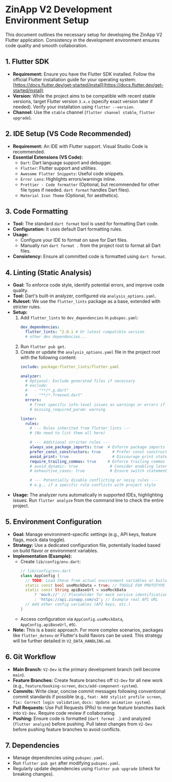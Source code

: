 # ZinApp V2 Development Environment Setup

This document outlines the necessary setup for developing the ZinApp V2 Flutter application. Consistency in the development environment ensures code quality and smooth collaboration.

## 1. Flutter SDK
   - **Requirement:** Ensure you have the Flutter SDK installed. Follow the official Flutter installation guide for your operating system: [https://docs.flutter.dev/get-started/install](https://docs.flutter.dev/get-started/install)
   - **Version:** While the project aims to be compatible with recent stable versions, target Flutter version `3.x.x` (specify exact version later if needed). Verify your installation using `flutter --version`.
   - **Channel:** Use the `stable` channel (`flutter channel stable`, `flutter upgrade`).

## 2. IDE Setup (VS Code Recommended)
   - **Requirement:** An IDE with Flutter support. Visual Studio Code is recommended.
   - **Essential Extensions (VS Code):**
     - `Dart`: Dart language support and debugger.
     - `Flutter`: Flutter support and utilities.
     - `Awesome Flutter Snippets`: Useful code snippets.
     - `Error Lens`: Highlights errors/warnings inline.
     - `Prettier - Code formatter` (Optional, but recommended for other file types if needed. `dart format` handles Dart files).
     - `Material Icon Theme` (Optional, for aesthetics).

## 3. Code Formatting
   - **Tool:** The standard `dart format` tool is used for formatting Dart code.
   - **Configuration:** It uses default Dart formatting rules.
   - **Usage:**
     - Configure your IDE to format on save for Dart files.
     - Manually run `dart format .` from the project root to format all Dart files.
   - **Consistency:** Ensure all committed code is formatted using `dart format`.

## 4. Linting (Static Analysis)
   - **Goal:** To enforce code style, identify potential errors, and improve code quality.
   - **Tool:** Dart's built-in analyzer, configured via `analysis_options.yaml`.
   - **Ruleset:** We use the `flutter_lints` package as a base, extended with stricter rules.
   - **Setup:**
     1.  Add `flutter_lints` to `dev_dependencies` in `pubspec.yaml`:
         ```yaml
         dev_dependencies:
           flutter_lints: ^2.0.1 # Or latest compatible version
           # other dev dependencies...
         ```
     2.  Run `flutter pub get`.
     3.  Create or update the `analysis_options.yaml` file in the project root with the following content:
         ```yaml
         include: package:flutter_lints/flutter.yaml

         analyzer:
           # Optional: Exclude generated files if necessary
           # exclude:
           #   - "**/*.g.dart"
           #   - "**/*.freezed.dart"
           errors:
             # Treat specific info-level issues as warnings or errors if desired
             # missing_required_param: warning

         linter:
           rules:
             # --- Rules inherited from flutter_lints ---
             # (No need to list them all here)

             # --- Additional stricter rules ---
             always_use_package_imports: true  # Enforce package imports over relative ones
             prefer_const_constructors: true     # Prefer const constructors where possible
             avoid_print: true                   # Discourage print statements in production code
             require_trailing_commas: true     # Enforce trailing commas for better formatting diffs
             # avoid_dynamic: true              # Consider enabling later for stricter typing
             # exhaustive_cases: true           # Ensure switch statements on enums are exhaustive

             # --- Potentially disable conflicting or noisy rules ---
             # e.g., if a specific rule conflicts with project style
         ```
   - **Usage:** The analyzer runs automatically in supported IDEs, highlighting issues. Run `flutter analyze` from the command line to check the entire project.

## 5. Environment Configuration
   - **Goal:** Manage environment-specific settings (e.g., API keys, feature flags, mock data toggle).
   - **Strategy:** Use a dedicated configuration file, potentially loaded based on build flavor or environment variables.
   - **Implementation (Example):**
     - Create `lib/config/env.dart`:
       ```dart
       // lib/config/env.dart
       class AppConfig {
         // TODO: Load these from actual environment variables or build flavors later
         static const bool useMockData = true; // TOGGLE FOR PROTOTYPE VS REAL
         static const String apiBaseUrl = useMockData
             ? 'mock://' // Placeholder for mock service identification
             : 'https://api.zinapp.com/v2'; // Example real API URL
         // Add other config variables (API keys, etc.)
       }
       ```
     - Access configuration via `AppConfig.useMockData`, `AppConfig.apiBaseUrl`, etc.
   - **Note:** This is a basic approach. For more complex scenarios, packages like `flutter_dotenv` or Flutter's build flavors can be used. This strategy will be further detailed in `V2_DATA_HANDLING.md`.

## 6. Git Workflow
   - **Main Branch:** `V2-Dev` is the primary development branch (will become `main`).
   - **Feature Branches:** Create feature branches off `V2-Dev` for all new work (e.g., `feature/booking-screen`, `docs/add-component-system`).
   - **Commits:** Write clear, concise commit messages following conventional commit standards if possible (e.g., `feat: Add stylist profile screen`, `fix: Correct login validation`, `docs: Update animation system`).
   - **Pull Requests:** Use Pull Requests (PRs) to merge feature branches back into `V2-Dev`. Require code review if collaborating.
   - **Pushing:** Ensure code is formatted (`dart format .`) and analyzed (`flutter analyze`) before pushing. Pull latest changes from `V2-Dev` before pushing feature branches to avoid conflicts.

## 7. Dependencies
   - Manage dependencies using `pubspec.yaml`.
   - Run `flutter pub get` after modifying `pubspec.yaml`.
   - Regularly update dependencies using `flutter pub upgrade` (check for breaking changes).

